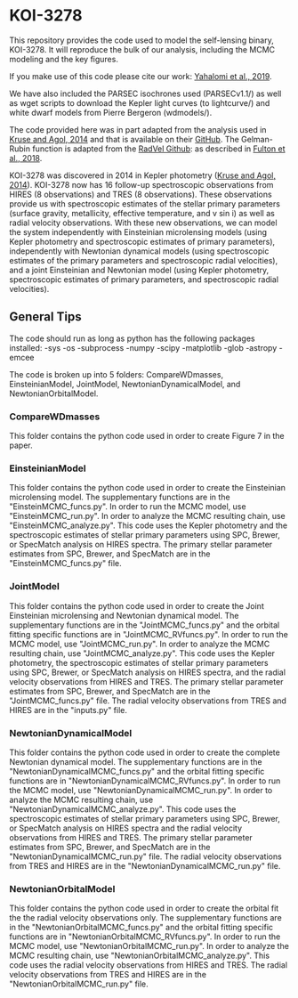 # KOI-3278

This repository provides the code used to model the self-lensing binary, KOI-3278. It will reproduce the bulk of our analysis, including the MCMC modeling and the key figures.

If you make use of this code please cite our work: [Yahalomi et al., 2019](https://arxiv.org/abs/1904.11063).

We have also included the PARSEC isochrones used (PARSECv1.1/) as well as wget scripts to download the Kepler light curves (to lightcurve/) and white dwarf models from Pierre Bergeron (wdmodels/).

The code provided here was in part adapted from the analysis used in [Kruse and Agol, 2014](https://science.sciencemag.org/content/344/6181/275) and that is available on their [GitHub](https://github.com/ethankruse/koi3278). The Gelman-Rubin function is adapted from the [RadVel Github](https://github.com/California-Planet-Search/radvel): as described in [Fulton et al., 2018](http://adsabs.harvard.edu/abs/2018PASP..130d4504F).

KOI-3278 was discovered in 2014 in Kepler photometry ([Kruse and Agol, 2014](https://science.sciencemag.org/content/344/6181/275)). KOI-3278 now has 16 follow-up spectroscopic observations from HIRES (8 observations) and TRES (8 observations). These observations provide us with spectroscopic estimates of the stellar primary parameters (surface gravity, metallicity, effective temperature, and v sin i) as well as radial velocity observations. With these new observations, we can model the system independently with Einsteinian microlensing models (using Kepler photometry and spectroscopic estimates of primary parameters), independently with Newtonian dynamical models (using spectroscopic estimates of the primary parameters and spectroscopic radial velocities), and a joint Einsteinian and Newtonian model (using Kepler photometry, spectroscopic estimates of primary parameters, and spectroscopic radial velocities).


## General Tips

The code should run as long as python has the following packages installed:
  -sys
  -os
  -subprocess
  -numpy
  -scipy
  -matplotlib
  -glob
  -astropy
  -emcee


The code is broken up into 5 folders: CompareWDmasses, EinsteinianModel, JointModel, NewtonianDynamicalModel, and NewtonianOrbitalModel.



### CompareWDmasses

This folder contains the python code used in order to create Figure 7 in the paper.


### EinsteinianModel

This folder contains the python code used in order to create the Einsteinian microlensing model. The supplementary functions are in the "EinsteinMCMC_funcs.py". In order to run the MCMC model, use "EinsteinMCMC_run.py". In order to analyze the MCMC resulting chain, use "EinsteinMCMC_analyze.py". This code uses the Kepler photometry and the spectroscopic estimates of stellar primary parameters using SPC, Brewer, or SpecMatch analysis on HIRES spectra. The primary stellar parameter estimates from SPC, Brewer, and SpecMatch are in the "EinsteinMCMC_funcs.py" file.


### JointModel

This folder contains the python code used in order to create the Joint Einsteinian microlensing and Newtonian dynamical model.  The supplementary functions are in the "JointMCMC_funcs.py" and the orbital fitting specific functions are in "JointMCMC_RVfuncs.py". In order to run the MCMC model, use "JointMCMC_run.py". In order to analyze the MCMC resulting chain, use "JointMCMC_analyze.py". This code uses the Kepler photometry, the spectroscopic estimates of stellar primary parameters using SPC, Brewer, or SpecMatch analysis on HIRES spectra, and the radial velocity observations from HIRES and TRES. The primary stellar parameter estimates from SPC, Brewer, and SpecMatch are in the "JointMCMC_funcs.py" file. The radial velocity observations from TRES and HIRES are in the "inputs.py" file.

### NewtonianDynamicalModel

This folder contains the python code used in order to create the complete Newtonian dynamical model. The supplementary functions are in the "NewtonianDynamicalMCMC_funcs.py" and the orbital fitting specific functions are in "NewtonianDynamicalMCMC_RVfuncs.py". In order to run the MCMC model, use "NewtonianDynamicalMCMC_run.py". In order to analyze the MCMC resulting chain, use "NewtonianDynamicalMCMC_analyze.py". This code uses the spectroscopic estimates of stellar primary parameters using SPC, Brewer, or SpecMatch analysis on HIRES spectra and the radial velocity observations from HIRES and TRES. The primary stellar parameter estimates from SPC, Brewer, and SpecMatch are in the "NewtonianDynamicalMCMC_run.py" file. The radial velocity observations from TRES and HIRES are in the "NewtonianDynamicalMCMC_run.py" file.


### NewtonianOrbitalModel

This folder contains the python code used in order to create the orbital fit the the radial velocity observations only. The supplementary functions are in the "NewtonianOrbitalMCMC_funcs.py" and the orbital fitting specific functions are in "NewtonianOrbitalMCMC_RVfuncs.py". In order to run the MCMC model, use "NewtonianOrbitalMCMC_run.py". In order to analyze the MCMC resulting chain, use "NewtonianOrbitalMCMC_analyze.py". This code uses the radial velocity observations from HIRES and TRES. The radial velocity observations from TRES and HIRES are in the "NewtonianOrbitalMCMC_run.py" file.





